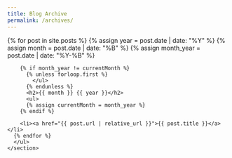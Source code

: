 ```yaml
---
title: Blog Archive
permalink: /archives/
---
```


  <div class="container">
    <section>
      {% for post in site.posts %}
        {% assign year = post.date | date: "%Y" %}
        {% assign month = post.date | date: "%B" %}
        {% assign month_year = post.date | date: "%Y-%B" %}
        
        {% if month_year != currentMonth %}
          {% unless forloop.first %}
            </ul>
          {% endunless %}
          <h2>{{ month }} {{ year }}</h2>
          <ul>
          {% assign currentMonth = month_year %}
        {% endif %}
        
        <li><a href="{{ post.url | relative_url }}">{{ post.title }}</a></li>
      {% endfor %}
      </ul>
    </section>
  </div>
